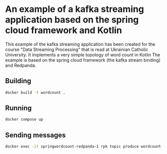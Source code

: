 # An example of a kafka streaming application based on the spring cloud framework and Kotlin

This example of the kafka streaming application has been created for the course "Data Streaming Processing" that is read at Ukrainian Catholic University. It implements a very simple topology of word count in Kotlin
The example is based on the spring cloud framework (the kafka stream binding) and Redpanda.

## Building 

```bash
docker build -t wordcount .
```

## Running 
```bash
docker compose up 
```

## Sending messages
```bash
docker exec -it springwordcount-redpanda-1 rpk topic produce wordcount-topic --brokers=localhost:29092
```
